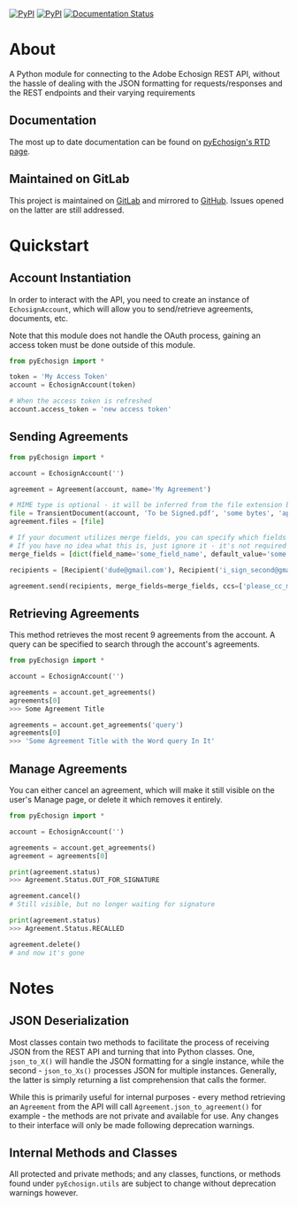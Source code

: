 [![PyPI](https://img.shields.io/pypi/v/pyEchosign.svg)](https://pypi.python.org/pypi/pyEchosign)
[![PyPI](https://img.shields.io/pypi/pyversions/pyEchosign.svg)](https://pypi.python.org/pypi/pyEchosign)
[![Documentation Status](https://readthedocs.org/projects/pyechosign/badge/?version=stable)](http://pyechosign.readthedocs.io/en/stable/?badge=stable)

# About
A Python module for connecting to the Adobe Echosign REST API, without the hassle of dealing with the JSON formatting for requests/responses and the REST endpoints and their varying requirements

## Documentation
The most up to date documentation can be found on [pyEchosign's RTD page](http://pyEchosign.readthedocs.io/en/latest/).

## Maintained on GitLab
This project is maintained on [GitLab](https://gitlab.com/jensastrup/pyEchosign) and mirrored to [GitHub](https://github.com/JensAstrup/pyEchosign). Issues opened on the latter are still addressed.

# Quickstart

## Account Instantiation
In order to interact with the API, you need to create an instance of `EchosignAccount`, which will allow you to send/retrieve
agreements, documents, etc.

Note that this module does not handle the OAuth process, gaining an access token must be done outside of this module.

```python 
from pyEchosign import *

token = 'My Access Token'
account = EchosignAccount(token)

# When the access token is refreshed
account.access_token = 'new access token'
```

## Sending Agreements

```python 
from pyEchosign import *

account = EchosignAccount('')

agreement = Agreement(account, name='My Agreement')

# MIME type is optional - it will be inferred from the file extension by Adobe if not provided
file = TransientDocument(account, 'To be Signed.pdf', 'some bytes', 'application/pdf')
agreement.files = [file]

# If your document utilizes merge fields, you can specify which fields should be merged with what values. 
# If you have no idea what this is, just ignore it - it's not required :)
merge_fields = [dict(field_name='some_field_name', default_value='some default value')]

recipients = [Recipient('dude@gmail.com'), Recipient('i_sign_second@gmail.com')]

agreement.send(recipients, merge_fields=merge_fields, ccs=['please_cc_me@gmail.com'])

```

## Retrieving Agreements
This method retrieves the most recent 9 agreements from the account. A query can be specified to search through the 
account's agreements.

```python 
from pyEchosign import *

account = EchosignAccount('')

agreements = account.get_agreements()
agreements[0]
>>> Some Agreement Title

agreements = account.get_agreements('query')
agreements[0]
>>> 'Some Agreement Title with the Word query In It'
```

## Manage Agreements
You can either cancel an agreement, which will make it still visible on the user's Manage page, or delete it which 
removes it entirely.

```python
from pyEchosign import *

account = EchosignAccount('')

agreements = account.get_agreements()
agreement = agreements[0]

print(agreement.status)
>>> Agreement.Status.OUT_FOR_SIGNATURE

agreement.cancel()
# Still visible, but no longer waiting for signature

print(agreement.status)
>>> Agreement.Status.RECALLED

agreement.delete()
# and now it's gone

```

# Notes

## JSON Deserialization
Most classes contain two methods to facilitate the process of receiving JSON from the REST API and turning that into 
Python classes. One, `json_to_X()` will handle the JSON formatting for a single instance, while the second - 
`json_to_Xs()` processes JSON for multiple instances. Generally, the latter is simply returning a list comprehension that
calls the former.

While this is primarily useful for internal purposes - every method retrieving an `Agreement` from the API will call
`Agreement.json_to_agreement()` for example - the methods are not private and available for use. Any changes to their 
interface will only be made following deprecation warnings.

## Internal Methods and Classes
All protected and private methods; and any classes, functions, or methods found under `pyEchosign.utils` are subject to 
change without deprecation warnings however.  